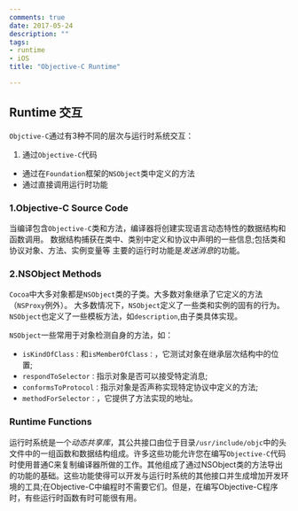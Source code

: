 ```yaml
---
comments: true
date: 2017-05-24
description: ""
tags:
- runtime
- iOS
title: "Objective-C Runtime"

---
```


## Runtime 交互

`Objctive-C`通过有3种不同的层次与运行时系统交互：

1. 通过`Objective-C`代码
- 通过在`Foundation`框架的`NSObject`类中定义的方法
- 通过直接调用运行时功能

### 1.Objective-C Source Code
当编译包含`Objective-C`类和方法，编译器将创建实现语言动态特性的数据结构和函数调用。
数据结构捕获在类中、类别中定义和协议中声明的一些信息;包括类和协议对象、方法、实例变量等
主要的运行时功能是*发送消息*的功能。

### 2.NSObject Methods
`Cocoa`中大多对象都是`NSObject`类的子类。大多数对象继承了它定义的方法（`NSProxy`例外）。
大多数情况下，`NSObject`定义了一些类和实例的固有的行为。
`NSObject`也定义了一些模板方法，如`description`,由子类具体实现。

`NSObject`一些常用于对象检测自身的方法，如：

- `isKindOfClass：`和`isMemberOfClass：`，它测试对象在继承层次结构中的位置;
- `respondToSelector：`指示对象是否可以接受特定消息; 
- `conformsToProtocol：`指示对象是否声称实现特定协议中定义的方法;
- `methodForSelector：`，它提供了方法实现的地址。

### Runtime Functions

运行时系统是一个*动态共享库*，其公共接口由位于目录`/usr/include/objc`中的头文件中的一组函数和数据结构组成。许多这些功能允许您在编写`Objective-C`代码时使用普通C来复制编译器所做的工作。其他组成了通过NSObject类的方法导出的功能的基础。这些功能使得可以开发与运行时系统的其他接口并生成增加开发环境的工具;在Objective-C中编程时不需要它们。但是，在编写Objective-C程序时，有些运行时函数有时可能很有用。